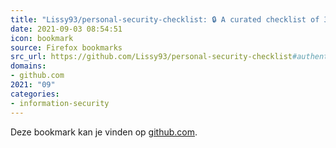 ```yaml
---
title: "Lissy93/personal-security-checklist: 🔒 A curated checklist of 300+ tips for protecting digital secur..."
date: 2021-09-03 08:54:51
icon: bookmark
source: Firefox bookmarks
src_url: https://github.com/Lissy93/personal-security-checklist#authentication
domains:
- github.com
2021: "09"
categories:
- information-security
---
```

Deze bookmark kan je vinden op [github.com](https://github.com/Lissy93/personal-security-checklist#authentication).
